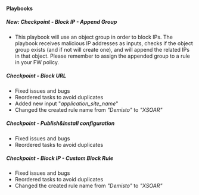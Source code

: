 #### Playbooks
##### New: Checkpoint - Block IP - Append Group
- This playbook will use an object group in order to block IPs.
The playbook receives malicious IP addresses as inputs, checks if the object group exists (and if not will create one), and will append the related IPs in that object.
Please remember to assign the appended group to a rule in your FW policy.

##### Checkpoint - Block URL
- Fixed issues and bugs
- Reordered tasks to avoid duplicates
- Added new input "_application_site_name_"
- Changed the created rule name from *"_Demisto_"* to *"_XSOAR_"* 
##### Checkpoint - Publish&Install configuration
- Fixed issues and bugs
- Reordered tasks to avoid duplicates
##### Checkpoint - Block IP - Custom Block Rule
- Fixed issues and bugs
- Reordered tasks to avoid duplicates
- Changed the created rule name from *"_Demisto_"* to *"_XSOAR_"* 


